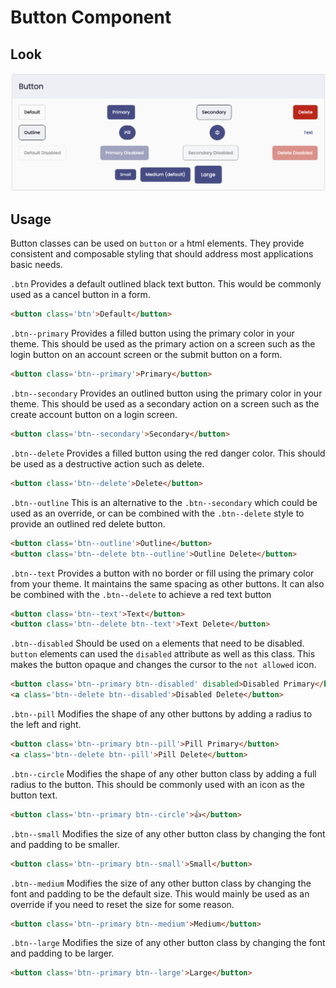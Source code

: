 # Button Component

## Look

![](./button-variations.png)

## Usage

Button classes can be used on `button` or `a` html elements.
They provide consistent and composable styling that should address most applications basic needs.

`.btn` Provides a default outlined black text button. This would be commonly used as a cancel button in a form.
```html
<button class='btn'>Default</button>
```

`.btn--primary` Provides a filled button using the primary color in your theme. This should be used as the primary action on a screen such as the login button on an account screen or the submit button on a form.
```html
<button class='btn--primary'>Primary</button>
```

`.btn--secondary` Provides an outlined button using the primary color in your theme. This should be used as a secondary action on a screen such as the create account button on a login screen.
```html
<button class='btn--secondary'>Secondary</button>
```

`.btn--delete` Provides a filled button using the red danger color. This should be used as a destructive action such as delete.
```html
<button class='btn--delete'>Delete</button>
```

`.btn--outline` This is an alternative to the `.btn--secondary` which could be used as an override, or can be combined with the `.btn--delete` style to provide an outlined red delete button.
```html
<button class='btn--outline'>Outline</button>
<button class='btn--delete btn--outline'>Outline Delete</button>
```

`.btn--text` Provides a button with no border or fill using the primary color from your theme. It maintains the same spacing as other buttons. It can also be combined with the `.btn--delete` to achieve a red text button
```html
<button class='btn--text'>Text</button>
<button class='btn--delete btn--text'>Text Delete</button>
```

`.btn--disabled` Should be used on `a` elements that need to be disabled. `button` elements can used the `disabled` attribute as well as this class. This makes the button opaque and changes the cursor to the `not allowed` icon.
```html
<button class='btn--primary btn--disabled' disabled>Disabled Primary</button>
<a class='btn--delete btn--disabled'>Disabled Delete</button>
```

`.btn--pill` Modifies the shape of any other buttons by adding a radius to the left and right.
```html
<button class='btn--primary btn--pill'>Pill Primary</button>
<a class='btn--delete btn--pill'>Pill Delete</button>
```

`.btn--circle` Modifies the shape of any other button class by adding a full radius to the button. This should be commonly used with an icon as the button text.
```html
<button class='btn--primary btn--circle'>👍</button>
```

`.btn--small` Modifies the size of any other button class by changing the font and padding to be smaller.
```html
<button class='btn--primary btn--small'>Small</button>
```

`.btn--medium` Modifies the size of any other button class by changing the font and padding to be the default size. This would mainly be used as an override if you need to reset the size for some reason.
```html
<button class='btn--primary btn--medium'>Medium</button>
```

`.btn--large` Modifies the size of any other button class by changing the font and padding to be larger.
```html
<button class='btn--primary btn--large'>Large</button>
```
